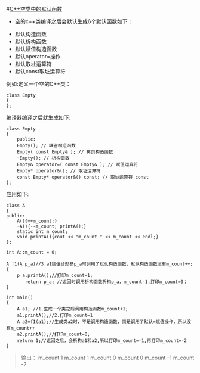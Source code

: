 
#[C++空类中的默认函数](http://blog.csdn.net/peter_teng/article/details/12041591)
* 空的c++类编译之后会默认生成6个默认函数如下：
 + 默认构造函数
 + 默认析构函数
 + 默认赋值构造函数
 + 默认operator=操作
 + 默认取址运算符
 + 默认const取址运算符
 
例如:定义一个空的C++类：     

    class Empty
    {
    };

编译器编译之后就生成如下:  

    class Empty
    {
        public:
        Empty(); // 缺省构造函数
        Empty( const Empty& ); // 拷贝构造函数
        ~Empty(); // 析构函数
        Empty& operator=( const Empty& ); // 赋值运算符
        Empty* operator&(); // 取址运算符
        const Empty* operator&() const; // 取址运算符 const
    };

应用如下:    

    class A
    {
    public:
        A(){++m_count;}
        ~A(){--m_count; printA();}
        static int m_count;
        void printA(){cout << "m_count " << m_count << endl;}
    };

    int A::m_count = 0;

    A f1(A p_a)//3.a1赋值给形参p_a时调用了默认构造函数，默认构造函数没有m_count++;
    {
        p_a.printA();//打印m_count=1;
    	   return p_a; //返回时调用析构函数析构p_a，m_count-1,打印m_count=0；
    }

    int main()
    {
        A a1; //1.生成一个类之后调用构造函数m_count+1;
        a1.printA();//2.打印m_count=1
        A a2=f1(a1);//生成类a2时，不是调用构造函数，而是调用了默认=赋值操作，所以没有m_count++
        a2.printA();//打印m_count=0;
        return 1;//返回之后，会析构a1和a2,所以打印m_count=-1,再打印m_count=-2
    }

> 输出：
 m_count 1
 m_count 1
 m_count 0
 m_count 0
 m_count -1
 m_count -2


